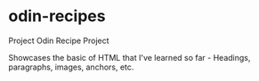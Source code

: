 # odin-recipes
Project Odin Recipe Project

Showcases the basic of HTML that I've learned so far - Headings, paragraphs, images, anchors, etc.

